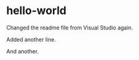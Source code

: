 # hello-world
Changed the readme file from Visual Studio again.

Added another line.

And another.

